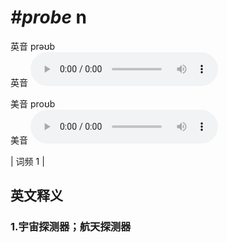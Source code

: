 # ***\#probe*** n
英音 prəʊb  
英音
<audio src="./media/probe1.aac" controls="controls"></audio>

美音 proʊb  
美音
<audio src="./media/probe2.aac" controls="controls"></audio>



| 词频 1 |  

英文释义
---
### 1.**宇宙探测器；航天探测器**  


